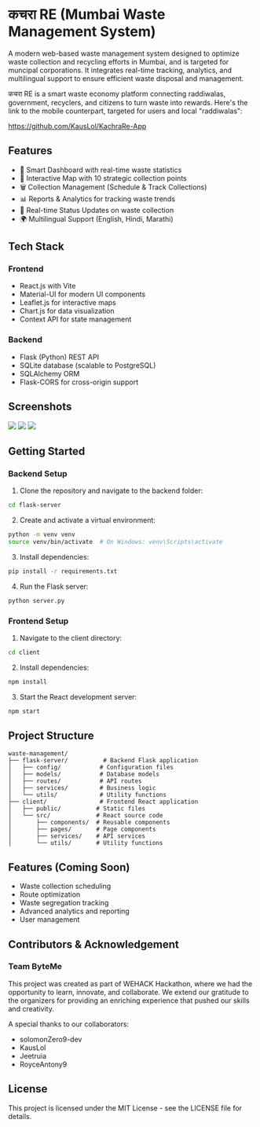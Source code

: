 # कचरा RE (Mumbai Waste Management System)

A modern web-based waste management system designed to optimize waste collection and recycling efforts in Mumbai, and is targeted for muncipal corporations. It integrates real-time tracking, analytics, and multilingual support to ensure efficient waste disposal and management.

कचरा RE is a smart waste economy platform connecting raddiwalas, government, recyclers, and citizens to turn waste into rewards. Here's the link to the mobile counterpart, targeted for users and local "raddiwalas":

https://github.com/KausLol/KachraRe-App

## Features

- 🎨 Smart Dashboard with real-time waste statistics
- 📍 Interactive Map with 10 strategic collection points
- 🗑 Collection Management (Schedule & Track Collections)
- 📊 Reports & Analytics for tracking waste trends
- 🔄 Real-time Status Updates on waste collection
- 🌍 Multilingual Support (English, Hindi, Marathi)

## Tech Stack

### Frontend

- React.js with Vite
- Material-UI for modern UI components
- Leaflet.js for interactive maps
- Chart.js for data visualization
- Context API for state management

### Backend

- Flask (Python) REST API
- SQLite database (scalable to PostgreSQL)
- SQLAlchemy ORM
- Flask-CORS for cross-origin support

## Screenshots

<img src="https://i.imgur.com/54XTjSP.png">
<img src="https://i.imgur.com/B0uyv5y.png">
<img src="https://i.imgur.com/H9gWCmT.png">


## Getting Started

### Backend Setup

1. Clone the repository and navigate to the backend folder:
```bash
cd flask-server
```

2. Create and activate a virtual environment:
```bash
python -m venv venv
source venv/bin/activate  # On Windows: venv\Scripts\activate
```

3. Install dependencies:
```bash
pip install -r requirements.txt
```

4. Run the Flask server:
```bash
python server.py
```

### Frontend Setup

1. Navigate to the client directory:
```bash
cd client
```

2. Install dependencies:
```bash
npm install
```

3. Start the React development server:
```bash
npm start
```

## Project Structure

```
waste-management/
├── flask-server/          # Backend Flask application
│   ├── config/           # Configuration files
│   ├── models/           # Database models
│   ├── routes/           # API routes
│   ├── services/         # Business logic
│   └── utils/            # Utility functions
├── client/               # Frontend React application
│   ├── public/          # Static files
│   └── src/             # React source code
│       ├── components/  # Reusable components
│       ├── pages/       # Page components
│       ├── services/    # API services
│       └── utils/       # Utility functions
```

## Features (Coming Soon)

- Waste collection scheduling
- Route optimization
- Waste segregation tracking
- Advanced analytics and reporting
- User management


## Contributors & Acknowledgement

### Team ByteMe

This project was created as part of WEHACK Hackathon, where we had the opportunity to learn, innovate, and collaborate. We extend our gratitude to the organizers for providing an enriching experience that pushed our skills and creativity.

A special thanks to our collaborators:

- solomonZero9-dev
- KausLol
- Jeetruia
- RoyceAntony9


## License

This project is licensed under the MIT License - see the LICENSE file for details.
